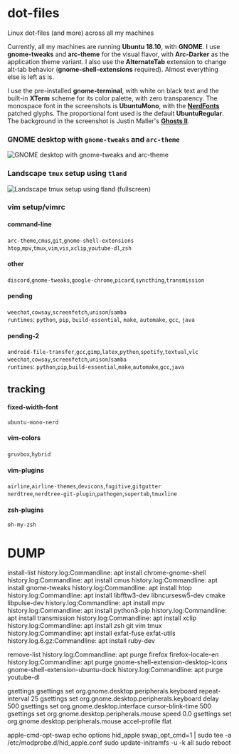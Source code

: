 # dot-files
Linux dot-files (and more) across all my machines

Currently, all my machines are running **Ubuntu 18.10**, with **GNOME**. I use **gnome-tweaks** and
**arc-theme** for the visual flavor, with **Arc-Darker** as the application theme variant. I also
use the **AlternateTab** extension to change alt-tab behavior (**gnome-shell-extensions** required).
Almost everything else is left as is.

I use the pre-installed **gnome-terminal**, with white on black text and the built-in **XTerm**
scheme for its color palette, with zero transparency. The monospace font in the screenshots is
**UbuntuMono**, with the [**NerdFonts**](https://github.com/ryanoasis/nerd-fonts) patched glyphs.
The proportional font used is the default **UbuntuRegular**. The background in the screenshot is
Justin Maller's [**Ghosts II**](http://www.facets.la/2013/200/).

### GNOME desktop with `gnome-tweaks` and `arc-theme`
![GNOME desktop with `gnome-tweaks` and `arc-theme`](https://i.imgur.com/cKQ5mBN.jpg)

### Landscape `tmux` setup using `tland`
![Landscape `tmux` setup using `tland` (fullscreen)](https://i.imgur.com/vXRE27A.jpg)

### vim setup/vimrc

#### command-line
`arc-theme`,`cmus`,`git`,`gnome-shell-extensions`\
`htop`,`mpv`,`tmux`,`vim`,`vis`,`xclip`,`youtube-dl`,`zsh`
#### other
`discord`,`gnome-tweaks`,`google-chrome`,`picard`,`syncthing`,`transmission`
#### pending
`weechat`,`cowsay`,`screenfetch`,`unison`/`samba`\
`runtimes`: `python`, `pip`, `build-essential`, `make`, `automake`, `gcc`, `java`
#### pending-2
`android-file-transfer`,`gcc`,`gimp`,`latex`,`python`,`spotify`,`textual`,`vlc`\
`weechat`,`cowsay`,`screenfetch`,`unison`/`samba`\
`runtimes`: `python`,`pip`,`build-essential`,`make`,`automake`,`gcc`,`java`

## tracking
#### fixed-width-font
`ubuntu-mono-nerd`
#### vim-colors
`gruvbox`,`hybrid`
#### vim-plugins
`airline`,`airline-themes`,`devicons`,`fugitive`,`gitgutter`\
`nerdtree`,`nerdtree-git-plugin`,`pathogen`,`supertab`,`tmuxline`
#### zsh-plugins
`oh-my-zsh`

DUMP
=====
install-list
	history.log:Commandline: apt install chrome-gnome-shell
	history.log:Commandline: apt install cmus
	history.log:Commandline: apt install gnome-tweaks
	history.log:Commandline: apt install htop
	history.log:Commandline: apt install libfftw3-dev libncursesw5-dev cmake libpulse-dev
	history.log:Commandline: apt install mpv
	history.log:Commandline: apt install python3-pip
	history.log:Commandline: apt install transmission
	history.log:Commandline: apt install xclip
	history.log:Commandline: apt install zsh git vim tmux
	history.log:Commandline: apt install exfat-fuse exfat-utils
	history.log.6.gz:Commandline: apt install ruby-dev

remove-list
	history.log:Commandline: apt purge firefox firefox-locale-en
	history.log:Commandline: apt purge gnome-shell-extension-desktop-icons gnome-shell-extension-ubuntu-dock
	history.log:Commandline: apt purge youtube-dl

gsettings
	gsettings set org.gnome.desktop.peripherals.keyboard repeat-interval 25
	gsettings set org.gnome.desktop.peripherals.keyboard delay 500
	gsettings set org.gnome.desktop.interface cursor-blink-time 500
	gsettings set org.gnome.desktop.peripherals.mouse speed 0.0
	gsettings set org.gnome.desktop.peripherals.mouse accel-profile flat

apple-cmd-opt-swap
	echo options hid_apple swap_opt_cmd=1 | sudo tee -a /etc/modprobe.d/hid_apple.conf
	sudo update-initramfs -u -k all
	sudo reboot
